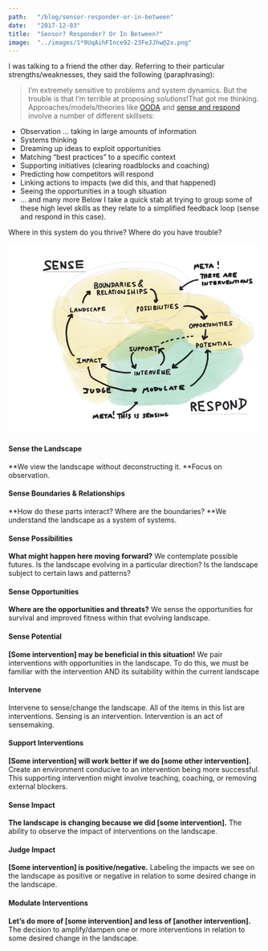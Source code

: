 ```yaml
---
path:	"/blog/sensor-responder-or-in-between"
date:	"2017-12-03"
title:	"Sensor? Responder? Or In Between?"
image:	"../images/1*9UqAihFInce92-23FeJJhw@2x.png"
---
```


I was talking to a friend the other day. Referring to their particular strengths/weaknesses, they said the following (paraphrasing):


> I’m extremely sensitive to problems and system dynamics. But the trouble is that I’m terrible at proposing *solutions*!That got me thinking. Approaches/models/theories like [OODA](https://en.m.wikipedia.org/wiki/OODA_loop) and [sense and respond](https://en.m.wikipedia.org/wiki/Sense_and_respond) involve a number of different skillsets:

* Observation … taking in large amounts of information
* Systems thinking
* Dreaming up ideas to exploit opportunities
* Matching “best practices” to a specific context
* Supporting initiatives (clearing roadblocks and coaching)
* Predicting how competitors will respond
* Linking actions to impacts (we did this, and that happened)
* Seeing the opportunities in a tough situation
* … and many more
Below I take a quick stab at trying to group some of these high level skills as they relate to a simplified feedback loop (sense and respond in this case).

Where in this system do you thrive? Where do you have trouble?

![](../images/1*9UqAihFInce92-23FeJJhw@2x.png)

#### Sense the Landscape

**We view the landscape without deconstructing it. **Focus on observation.

#### Sense Boundaries & Relationships

**How do these parts interact? Where are the boundaries? **We understand the landscape as a system of systems.

#### Sense Possibilities

**What might happen here moving forward?** We contemplate possible futures. Is the landscape evolving in a particular direction? Is the landscape subject to certain laws and patterns?

#### Sense Opportunities

**Where are the opportunities and threats?** We sense the opportunities for survival and improved fitness within that evolving landscape.

#### Sense Potential

**[Some intervention] may be beneficial in this situation!** We pair interventions with opportunities in the landscape. To do this, we must be familiar with the intervention AND its suitability within the current landscape

#### Intervene

Intervene to sense/change the landscape. All of the items in this list are interventions. Sensing is an intervention. Intervention is an act of sensemaking.

#### Support Interventions

**[Some intervention] will work better if we do [some other intervention].** Create an environment conducive to an intervention being more successful. This supporting intervention might involve teaching, coaching, or removing external blockers.

#### Sense Impact

**The landscape is changing because we did [some intervention].** The ability to observe the impact of interventions on the landscape.

#### Judge Impact

**[Some intervention] is positive/negative.** Labeling the impacts we see on the landscape as positive or negative in relation to some desired change in the landscape.

#### Modulate Interventions

**Let’s do more of [some intervention] and less of [another intervention].** The decision to amplify/dampen one or more interventions in relation to some desired change in the landscape.

